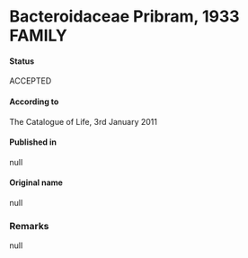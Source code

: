 # Bacteroidaceae Pribram, 1933 FAMILY

#### Status
ACCEPTED

#### According to
The Catalogue of Life, 3rd January 2011

#### Published in
null

#### Original name
null

### Remarks
null